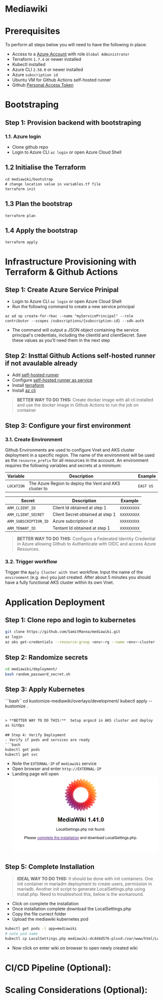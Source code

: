 # Mediawiki

# Prerequisites
To perform all steps below you will need to have the following in place:

- Access to a [Azure Account](https://azure.microsoft.com/en-in/free) with role `Global Administrator`
- Terraform `1.7.4` or newer installed
- Kubectl installed
- Azure CLI `2.58.0` or newer installed
- Azure `subscription id`
- Ubuntu VM for Github Actions self-hosted runner
- Github [Personal Access Token](https://docs.github.com/en/enterprise-server@3.9/authentication/keeping-your-account-and-data-secure/managing-your-personal-access-tokens)

# Bootstraping

## Step 1: Provision backend with bootstraping
### 1.1. Azure login

- Clone github repo
- Login to Azure CLI `az login` or open Azure Cloud Shell

## 1.2 Initialise the Terraform

```shell
cd mediawiki/bootstrap
# change location value in variables.tf file
terraform init
```

## 1.3 Plan the bootstrap

```shell
terraform plan
```

## 1.4 Apply the bootstrap

```shell
terraform apply
````

# Infrastructure Provisioning with Terraform & Github Actions

## Step 1: Create Azure Service Prinipal
- Login to Azure CLI `az login` or open Azure Cloud Shell
- Run the following command to create a new service principal
```
az ad sp create-for-rbac --name "myServicePrincipal" --role contributor --scopes /subscriptions/{subscription-id} --sdk-auth
```
- The command will output a JSON object containing the service principal's credentials, including the clientId and clientSecret. Save these values as you'll need them in the next step

## Step 2: Insttal Github Actions self-hosted runner if not avaulable already
- Add [self-hosted runner](https://docs.github.com/en/actions/hosting-your-own-runners/managing-self-hosted-runners/adding-self-hosted-runners)
- Configure [self-hosted runner as service](https://docs.github.com/en/actions/hosting-your-own-runners/managing-self-hosted-runners/configuring-the-self-hosted-runner-application-as-a-service)
- Install [terraform](https://developer.hashicorp.com/terraform/tutorials/aws-get-started/install-cli)
- Install [az cli](https://learn.microsoft.com/en-us/cli/azure/install-azure-cli-linux?pivots=apt)

> **BETTER WAY TO DO THIS:**  Create docker image with all cli installed and use the docker image in Github Actions to run the job on container

## Step 3: Configure your first environment

### 3.1. Create Environment

Github Environments are used to configure Vnet and AKS cluster deployment in a specific region. The name of the environment will be used as the `resource_prefix` for all resources in the account.
An environment requires the following variables and secrets at a minimum:

| Variable               | Description                                         | Example                                |
|------------------------|-----------------------------------------------------|----------------------------------------|
| `LOCATION`           | The Azure Region to deploy the Vent and AKS cluster to | `EAST US`                            |

| Secret               | Description                                         | Example                                |
|------------------------|-----------------------------------------------------|----------------------------------------|
| `ARM_CLIENT_ID`           | Client Id obtained at step 1 | `XXXXXXXXX`                            |
| `ARM_CLIENT_SECRET`           | Client Secret obtained at step 1 | `XXXXXXXXX`                            |
| `ARM_SUBSCRIPTION_ID`           | Azure subcription id | `XXXXXXXXX`                            |
| `ARM_TENANT_ID`           | Tentant Id obtained at step 1 | `XXXXXXXXX`                            |

> **BETTER WAY TO DO THIS:**  Configure a Federated Identity Credential in Azure allowing Github to Authenticate with OIDC and access Azure Resources.

### 3.2. Trigger workflow

Trigger the `Apply Cluster with Vnet` workflow. Input the name of the `environment` (e.g. `dev`) you just created. After about 5 minutes you should have a fully functional AKS cluster within its own Vnet.

# Application Deployment

## Step 1: Clone repo and login to kubernetes
```bash
git clone https://github.com/SamitManna/mediawiki.git
az login
az aks get-credentials --resource-group <env>-rg --name <env>-cluster
```

## Step 2: Randomize secrets
```bash
cd mediawiki/deployment/
bash random_password_secret.sh
```

## Step 3: Apply Kubernetes
```bash``
cd kustomize-mediawiki/overlays/development/
kubectl apply --kustomize .
```

> **BETTER WAY TO DO THIS:**  Setup argocd in AKS cluster and deploy as GitOps

## Step 4: Verify Deployment
- Verify if pods and services are ready
```bash
kubectl get pods
kubectl get svc
```
- Note the `EXTERNAL-IP` of `mediawiki` service
- Open browser and enter `http://EXTERNAL-IP`
- Landing page will open
![landing page](./pictures/mediawiki_landing_page.png)

## Step 5: Complete Installation

> **IDEAL WAY TO DO THIS:**  It should be done with init containers. One init container in mariadm deployment to create users, permission in mariadb. Another init script to generate LocalSettings.php using install.php. Need to troubleshoot this, below is the workaround.

- Click on complete the installation
- Once installation complete download the LocalSettings.php
- Copy the file currect folder
- Upload the mediawiki kubernetes pod
```bash
kubectl get pods -l app=mediawiki
# note pod name
kubectl cp LocalSettings.php mediawiki-dc4d4d576-plsvd:/var/www/html/LocalSettings.php
```
- Now click on enter wiki on browser to open newly created wiki

# CI/CD Pipeline (Optional):

# Scaling Considerations (Optional):
